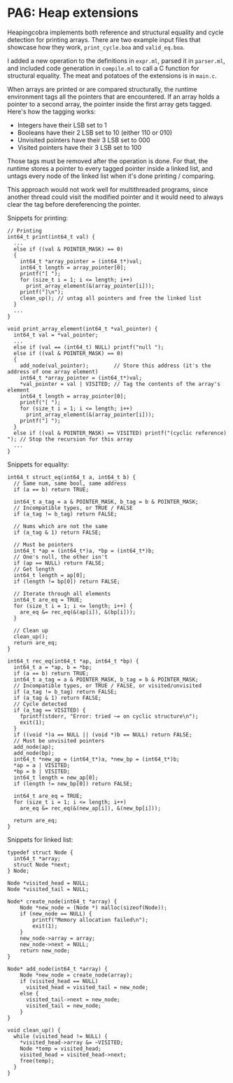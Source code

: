 # PA6: Heap extensions
Heapingcobra implements both reference and structural equality and cycle detection for printing arrays. There are two example input files that showcase how they work, `print_cycle.boa` and `valid_eq.boa`.

I added a new operation to the definitions in `expr.ml`, parsed it in `parser.ml`, and included code generation in `compile.ml` to call a C function for structural equality. The meat and potatoes of the extensions is in `main.c`.

When arrays are printed or are compared structurally, the runtime environment tags all the pointers that are encountered. If an array holds a pointer to a second array, the pointer inside the first array gets tagged. Here's how the tagging works:
- Integers have their LSB set to 1
- Booleans have their 2 LSB set to 10 (either 110 or 010)
- Unvisited pointers have their 3 LSB set to 000
- Visited pointers have their 3 LSB set to 100

Those tags must be removed after the operation is done. For that, the runtime stores a pointer to every tagged pointer inside a linked list, and untags every node of the linked list when it's done printing / comparing.

This approach would not work well for multithreaded programs, since another thread could visit the modified pointer and it would need to always clear the tag before dereferencing the pointer.

Snippets for printing:
```
// Printing
int64_t print(int64_t val) {
  ...
  else if ((val & POINTER_MASK) == 0)
  {
    int64_t *array_pointer = (int64_t*)val;
    int64_t length = array_pointer[0];
    printf("[ ");
    for (size_t i = 1; i <= length; i++)
      print_array_element(&(array_pointer[i]));
    printf("]\n");
    clean_up(); // untag all pointers and free the linked list
  }
  ...
}

void print_array_element(int64_t *val_pointer) {
  int64_t val = *val_pointer;
  ...
  else if (val == (int64_t) NULL) printf("null ");
  else if ((val & POINTER_MASK) == 0)
  {
    add_node(val_pointer);        // Store this address (it's the address of one array element)
    int64_t *array_pointer = (int64_t*)val;
    *val_pointer = val | VISITED; // Tag the contents of the array's element
    int64_t length = array_pointer[0];
    printf("[ ");
    for (size_t i = 1; i <= length; i++)
      print_array_element(&(array_pointer[i]));
    printf("] ");
  }
  else if ((val & POINTER_MASK) == VISITED) printf("(cyclic reference) "); // Stop the recursion for this array
  ...
}
```

Snippets for equality:
```
int64_t struct_eq(int64_t a, int64_t b) {
  // Same num, same bool, same address
  if (a == b) return TRUE;

  int64_t a_tag = a & POINTER_MASK, b_tag = b & POINTER_MASK;
  // Incompatible types, or TRUE / FALSE
  if (a_tag != b_tag) return FALSE;

  // Nums which are not the same
  if (a_tag & 1) return FALSE;

  // Must be pointers
  int64_t *ap = (int64_t*)a, *bp = (int64_t*)b;
  // One's null, the other isn't
  if (ap == NULL) return FALSE;
  // Get length
  int64_t length = ap[0];
  if (length != bp[0]) return FALSE;
  
  // Iterate through all elements
  int64_t are_eq = TRUE;
  for (size_t i = 1; i <= length; i++) {
    are_eq &= rec_eq(&(ap[i]), &(bp[i]));
  }
  
  // Clean up
  clean_up();
  return are_eq;
}

int64_t rec_eq(int64_t *ap, int64_t *bp) {
  int64_t a = *ap, b = *bp;
  if (a == b) return TRUE;
  int64_t a_tag = a & POINTER_MASK, b_tag = b & POINTER_MASK;
  // Incompatible types, or TRUE / FALSE, or visited/unvisited
  if (a_tag != b_tag) return FALSE;
  if (a_tag & 1) return FALSE;
  // Cycle detected
  if (a_tag == VISITED) {
    fprintf(stderr, "Error: tried ~= on cyclic structure\n");
    exit(1);
  }
  if ((void *)a == NULL || (void *)b == NULL) return FALSE;
  // Must be unvisited pointers
  add_node(ap);
  add_node(bp);
  int64_t *new_ap = (int64_t*)a, *new_bp = (int64_t*)b;
  *ap = a | VISITED;
  *bp = b | VISITED;
  int64_t length = new_ap[0];
  if (length != new_bp[0]) return FALSE;
  
  int64_t are_eq = TRUE;
  for (size_t i = 1; i <= length; i++)
    are_eq &= rec_eq(&(new_ap[i]), &(new_bp[i]));
  
  return are_eq;
}
```

Snippets for linked list:
```
typedef struct Node {
  int64_t *array;
  struct Node *next;
} Node;

Node *visited_head = NULL;
Node *visited_tail = NULL;

Node* create_node(int64_t *array) {
    Node *new_node = (Node *) malloc(sizeof(Node));
    if (new_node == NULL) {
        printf("Memory allocation failed\n");
        exit(1);
    }
    new_node->array = array;
    new_node->next = NULL;
    return new_node;
}

Node* add_node(int64_t *array) {
    Node *new_node = create_node(array);
    if (visited_head == NULL)
      visited_head = visited_tail = new_node;
    else {
      visited_tail->next = new_node;
      visited_tail = new_node;
    }
}

void clean_up() {
  while (visited_head != NULL) {
    *visited_head->array &= ~VISITED;
    Node *temp = visited_head;
    visited_head = visited_head->next;
    free(temp);
  }
}
```
